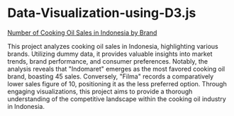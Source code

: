 # Data-Visualization-using-D3.js

[Number of Cooking Oil Sales in Indonesia by Brand](https://rawcdn.githack.com/nyomangedetrisnasanjaya/Data-Visualization-using-D3.js/105fde9999918185859745370a370c298cf279fa/Number%20of%20Cooking%20Oil%20Sales%20in%20Indonesia%20by%20Brand.html)

This project analyzes cooking oil sales in Indonesia, highlighting various brands. Utilizing dummy data, it provides valuable insights into market trends, brand performance, and consumer preferences. Notably, the analysis reveals that "Indomaret" emerges as the most favored cooking oil brand, boasting 45 sales. Conversely, "Filma" records a comparatively lower sales figure of 10, positioning it as the less preferred option. Through engaging visualizations, this project aims to provide a thorough understanding of the competitive landscape within the cooking oil industry in Indonesia.
